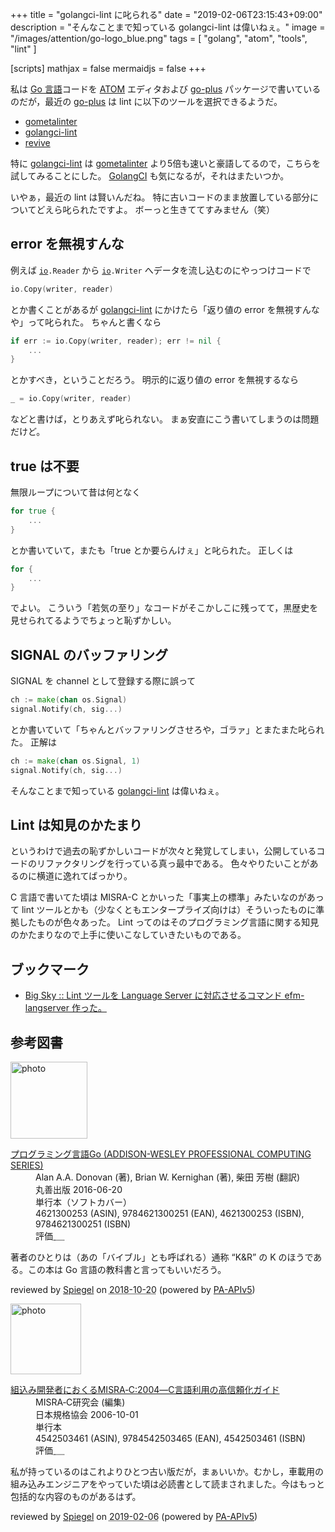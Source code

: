 +++
title = "golangci-lint に叱られる"
date = "2019-02-06T23:15:43+09:00"
description = "そんなことまで知っている golangci-lint は偉いねぇ。"
image = "/images/attention/go-logo_blue.png"
tags = [ "golang", "atom", "tools", "lint" ]

[scripts]
  mathjax = false
  mermaidjs = false
+++

私は [Go 言語]コードを [ATOM] エディタおよび [go-plus] パッケージで書いているのだが，最近の [go-plus] は lint に以下のツールを選択できるようだ。

- [gometalinter]
- [golangci-lint]
- [revive]

特に [golangci-lint] は [gometalinter] より5倍も速いと豪語してるので，こちらを試してみることにした。
[GolangCI] も気になるが，それはまたいつか。

いやぁ，最近の lint は賢いんだね。
特に古いコードのまま放置している部分についてどえら叱られたですよ。
ボーっと生きててすみません（笑）

## error を無視すんな

例えば [`io`]`.Reader` から [`io`]`.Writer` へデータを流し込むのにやっつけコードで

```go
io.Copy(writer, reader)
```

とか書くことがあるが [golangci-lint] にかけたら「返り値の error を無視すんなや」って叱られた。
ちゃんと書くなら

```go
if err := io.Copy(writer, reader); err != nil {
    ...
}
```

とかすべき，ということだろう。
明示的に返り値の error を無視するなら

```go
_ = io.Copy(writer, reader)
```

などと書けば，とりあえず叱られない。
まぁ安直にこう書いてしまうのは問題だけど。

## true は不要

無限ループについて昔は何となく

```go
for true {
    ...
}
```

とか書いていて，またも「true とか要らんけぇ」と叱られた。
正しくは

```go
for {
    ...
}
```

でよい。
こういう「若気の至り」なコードがそこかしこに残ってて，黒歴史を見せられてるようでちょっと恥ずかしい。

## SIGNAL のバッファリング

SIGNAL を channel として登録する際に誤って

```go
ch := make(chan os.Signal)
signal.Notify(ch, sig...)
```

とか書いていて「ちゃんとバッファリングさせろや，ゴラァ」とまたまた叱られた。
正解は

```go
ch := make(chan os.Signal, 1)
signal.Notify(ch, sig...)
```

そんなことまで知っている [golangci-lint] は偉いねぇ。

## Lint は知見のかたまり

というわけで過去の恥ずかしいコードが次々と発覚してしまい，公開しているコードのリファクタリングを行っている真っ最中である。
色々やりたいことがあるのに横道に逸れてばっかり。

C 言語で書いてた頃は MISRA-C とかいった「事実上の標準」みたいなのがあって lint ツールとかも（少なくともエンタープライズ向けは）そういったものに準拠したものが色々あった。
Lint ってのはそのプログラミング言語に関する知見のかたまりなので上手に使いこなしていきたいものである。

## ブックマーク

- [Big Sky :: Lint ツールを Language Server に対応させるコマンド efm-langserver 作った。](https://mattn.kaoriya.net/software/lang/go/20190205190203.htm)

[Go 言語]: https://golang.org/ "The Go Programming Language"
[ATOM]: https://atom.io/ "Atom"
[go-plus]: https://atom.io/packages/go-plus
[gometalinter]: https://github.com/alecthomas/gometalinter "alecthomas/gometalinter: Concurrently run Go lint tools and normalise their output"
[golangci-lint]: https://github.com/golangci/golangci-lint "golangci/golangci-lint: Linters Runner for Go. 5x faster than gometalinter. Nice colored output. Can report only new issues. Fewer false-positives. Yaml/toml config."
[GolangCI]: https://golangci.com/ "Automated code review for Go"
[revive]: https://github.com/mgechev/revive "mgechev/revive: 🔥 ~6x faster, stricter, configurable, extensible, and beautiful drop-in replacement for golint."
[`io`]: https://golang.org/pkg/io/ "io - The Go Programming Language"

## 参考図書

<div class="hreview">
  <div class="photo"><a class="item url" href="https://www.amazon.co.jp/dp/4621300253?tag=baldandersinf-22&linkCode=ogi&th=1&psc=1"><img src="https://m.media-amazon.com/images/I/41meaSLNFfL._SL160_.jpg" width="123" alt="photo"></a></div>
  <dl class="fn">
    <dt><a href="https://www.amazon.co.jp/dp/4621300253?tag=baldandersinf-22&linkCode=ogi&th=1&psc=1">プログラミング言語Go (ADDISON-WESLEY PROFESSIONAL COMPUTING SERIES)</a></dt>
    <dd>Alan A.A. Donovan (著), Brian W. Kernighan (著), 柴田 芳樹 (翻訳)</dd>
    <dd>丸善出版 2016-06-20</dd>
    <dd>単行本（ソフトカバー）</dd>
    <dd>4621300253 (ASIN), 9784621300251 (EAN), 4621300253 (ISBN), 9784621300251 (ISBN)</dd>
    <dd>評価<abbr class="rating fa-sm" title="5">&nbsp;<i class="fas fa-star"></i>&nbsp;<i class="fas fa-star"></i>&nbsp;<i class="fas fa-star"></i>&nbsp;<i class="fas fa-star"></i>&nbsp;<i class="fas fa-star"></i></abbr></dd>
  </dl>
  <p class="description">著者のひとりは（あの「バイブル」とも呼ばれる）通称 “K&amp;R” の K のほうである。この本は Go 言語の教科書と言ってもいいだろう。</p>
  <p class="powered-by">reviewed by <a href='#maker' class='reviewer'>Spiegel</a> on <abbr class="dtreviewed" title="2018-10-20">2018-10-20</abbr> (powered by <a href="https://affiliate.amazon.co.jp/assoc_credentials/home">PA-APIv5</a>)</p>
</div>

<div class="hreview">
  <div class="photo"><a class="item url" href="https://www.amazon.co.jp/dp/4542503461?tag=baldandersinf-22&linkCode=ogi&th=1&psc=1"><img src="https://m.media-amazon.com/images/I/51CAFNAdZPL._SL160_.jpg" width="113" alt="photo"></a></div>
  <dl class="fn">
    <dt><a href="https://www.amazon.co.jp/dp/4542503461?tag=baldandersinf-22&linkCode=ogi&th=1&psc=1">組込み開発者におくるMISRA‐C:2004―C言語利用の高信頼化ガイド</a></dt>
    <dd>MISRA‐C研究会 (編集)</dd>
    <dd>日本規格協会 2006-10-01</dd>
    <dd>単行本</dd>
    <dd>4542503461 (ASIN), 9784542503465 (EAN), 4542503461 (ISBN)</dd>
    <dd>評価<abbr class="rating fa-sm" title="4">&nbsp;<i class="fas fa-star"></i>&nbsp;<i class="fas fa-star"></i>&nbsp;<i class="fas fa-star"></i>&nbsp;<i class="fas fa-star"></i>&nbsp;<i class="far fa-star"></i></abbr></dd>
  </dl>
  <p class="description">私が持っているのはこれよりひとつ古い版だが，まぁいいか。むかし，車載用の組み込みエンジニアをやっていた頃は必読書として読まされました。今はもっと包括的な内容のものがあるはず。</p>
  <p class="powered-by">reviewed by <a href='#maker' class='reviewer'>Spiegel</a> on <abbr class="dtreviewed" title="2019-02-06">2019-02-06</abbr> (powered by <a href="https://affiliate.amazon.co.jp/assoc_credentials/home">PA-APIv5</a>)</p>
</div>
